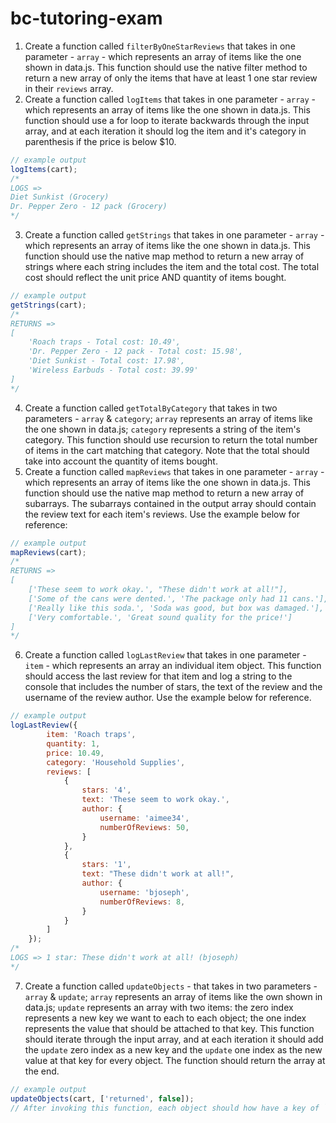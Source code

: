# bc-tutoring-exam
1. Create a function called `filterByOneStarReviews` that takes in one parameter - `array` - which represents an array of items like the one shown in data.js. This function should use the native filter method to return a new array of only the items that have at least 1 one star review in their `reviews` array.
2. Create a function called `logItems` that takes in one parameter - `array` - which represents an array of items like the one shown in data.js. This function should use a for loop to iterate backwards through the input array, and at each iteration it should log the item and it's category in parenthesis if the price is below $10.
```javascript
// example output
logItems(cart);
/*
LOGS =>
Diet Sunkist (Grocery)
Dr. Pepper Zero - 12 pack (Grocery)
*/
```
3. Create a function called `getStrings` that takes in one parameter - `array` - which represents an array of items like the one shown in data.js. This function should use the native map method to return a new array of strings where each string includes the item and the total cost. The total cost should reflect the unit price AND quantity of items bought.
```javascript
// example output
getStrings(cart);
/*
RETURNS =>
[
    'Roach traps - Total cost: 10.49', 
    'Dr. Pepper Zero - 12 pack - Total cost: 15.98',
    'Diet Sunkist - Total cost: 17.98', 
    'Wireless Earbuds - Total cost: 39.99'
]
*/
```
4. Create a function called `getTotalByCategory` that takes in two parameters - `array` & `category`; `array` represents an array of items like the one shown in data.js; `category` represents a string of the item's category. This function should use recursion to return the total number of items in the cart matching that category. Note that the total should take into account the quantity of items bought.
5.  Create a function called `mapReviews` that takes in one parameter - `array` - which represents an array of items like the one shown in data.js. This function should use the native map method to return a new array of subarrays. The subarrays contained in the output array should contain the review text for each item's reviews. Use the example below for reference:
```javascript
// example output
mapReviews(cart);
/*
RETURNS =>
[
    ['These seem to work okay.', "These didn't work at all!"],
    ['Some of the cans were dented.', 'The package only had 11 cans.'],
    ['Really like this soda.', 'Soda was good, but box was damaged.'],
    ['Very comfortable.', 'Great sound quality for the price!']
]
*/
```
6. Create a function called `logLastReview` that takes in one parameter - `item` - which represents an array an individual item object. This function should access the last review for that item and log a string to the console that includes the number of stars, the text of the review and the username of the review author. Use the example below for reference.
```javascript
// example output
logLastReview({
        item: 'Roach traps',
        quantity: 1,
        price: 10.49,
        category: 'Household Supplies',
        reviews: [
            {
                stars: '4',
                text: 'These seem to work okay.',
                author: {
                    username: 'aimee34',
                    numberOfReviews: 50,
                }
            },
            {
                stars: '1',
                text: "These didn't work at all!",
                author: {
                    username: 'bjoseph',
                    numberOfReviews: 8,
                }
            }
        ]
    });
/*
LOGS => 1 star: These didn't work at all! (bjoseph)
*/
```
7. Create a function called `updateObjects` - that takes in two parameters - `array` & `update`; `array` represents an array of items like the own shown in data.js; `update` represents an array with two items: the zero index represents a new key we want to each to each object; the one index represents the value that should be attached to that key. This function should iterate through the input array, and at each iteration it should add the `update` zero index as a new key and the `update` one index as the new value at that key for every object. The function should return the array at the end.
```javascript
// example output
updateObjects(cart, ['returned', false]);
// After invoking this function, each object should how have a key of `returned` with a value set to `false`
```